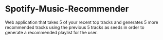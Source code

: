 # Spotify-Music-Recommender
Web application that takes 5 of your recent top tracks and generates 5 more recommended tracks using the previous 5 tracks as seeds in order to generate a recommended playlist for the user. 
